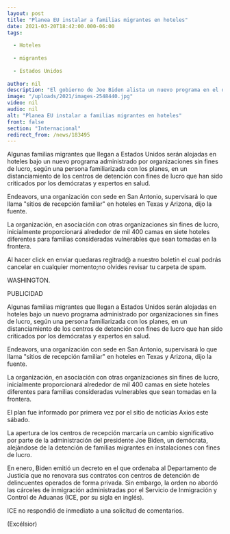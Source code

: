 ```yaml
---
layout: post
title: "Planea EU instalar a familias migrantes en hoteles"
date: 2021-03-20T18:42:00.000-06:00
tags:
  
  - Hoteles
  
  - migrantes
  
  - Estados Unidos
  
author: nil
description: "El gobierno de Joe Biden alista un nuevo programa en el que algunas familias migrantes que llegan a EU serán alojadas en hoteles en Texas y Arizona"
image: "/uploads/2021/images-2548440.jpg"
video: nil
audio: nil
alt: "Planea EU instalar a familias migrantes en hoteles"
front: false
section: "Internacional"
redirect_from: /news/183495
---
```


Algunas familias migrantes que llegan a Estados Unidos serán alojadas en hoteles bajo un nuevo programa administrado por organizaciones sin fines de lucro, según una persona familiarizada con los planes, en un distanciamiento de los centros de detención con fines de lucro que han sido criticados por los demócratas y expertos en salud.

Endeavors, una organización con sede en San Antonio, supervisará lo que llama "sitios de recepción familiar" en hoteles en Texas y Arizona, dijo la fuente.

La organización, en asociación con otras organizaciones sin fines de lucro, inicialmente proporcionará alrededor de mil 400 camas en siete hoteles diferentes para familias consideradas vulnerables que sean tomadas en la frontera.

Al hacer click en enviar quedaras regitrad@ a nuestro boletín el cual podrás cancelar en cualquier momento;no olvides revisar tu carpeta de spam.


WASHINGTON.

PUBLICIDAD

Algunas familias migrantes que llegan a Estados Unidos serán alojadas en hoteles bajo un nuevo programa administrado por organizaciones sin fines de lucro, según una persona familiarizada con los planes, en un distanciamiento de los centros de detención con fines de lucro que han sido criticados por los demócratas y expertos en salud.

Endeavors, una organización con sede en San Antonio, supervisará lo que llama "sitios de recepción familiar" en hoteles en Texas y Arizona, dijo la fuente.

La organización, en asociación con otras organizaciones sin fines de lucro, inicialmente proporcionará alrededor de mil 400 camas en siete hoteles diferentes para familias consideradas vulnerables que sean tomadas en la frontera.


El plan fue informado por primera vez por el sitio de noticias Axios este sábado.

La apertura de los centros de recepción marcaría un cambio significativo por parte de la administración del presidente Joe Biden, un demócrata, alejándose de la detención de familias migrantes en instalaciones con fines de lucro.

En enero, Biden emitió un decreto en el que ordenaba al Departamento de Justicia que no renovara sus contratos con centros de detención de delincuentes operados de forma privada. Sin embargo, la orden no abordó las cárceles de inmigración administradas por el Servicio de Inmigración y Control de Aduanas (ICE, por su sigla en inglés).

ICE no respondió de inmediato a una solicitud de comentarios.

(Excélsior)